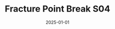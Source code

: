 ---
layout: track
title: Fracture Point Break S04
permalink: /tracks/fracture-point-break-s04/
description: "A StudioRich lo-fi track."
image: /assets/covers/fracture-point-break-s04.webp
date: 2025-01-01
duration: "174.88"
album: "Stranger Vibes"
mood: [Dreamy, Nostalgic]
genre: [lo-fi, glitch-fusion]
---
